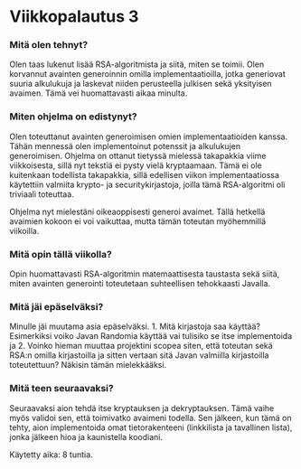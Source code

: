 # Viikkopalautus 3

### Mitä olen tehnyt?

Olen taas lukenut lisää RSA-algoritmista ja siitä, miten se toimii. Olen korvannut avainten generoinnin omilla implementaatioilla, jotka
generiovat suuria alkulukuja ja laskevat niiden perusteella julkisen sekä yksityisen avaimen. Tämä vei huomattavasti aikaa minulta. 

### Miten ohjelma on edistynyt?

Olen toteuttanut avainten generoimisen omien implementaatioiden kanssa. Tähän mennessä olen implementoinut potenssit ja alkulukujen generoimisen. Ohjelma on ottanut tietyssä mielessä takapakkia viime viikkoisesta, sillä nyt tekstiä ei pysty vielä kryptaamaan. Tämä ei ole kuitenkaan todellista takapakkia, sillä edellisen viikon implementaatiossa käytettiin valmiita krypto- ja securitykirjastoja, joilla tämä RSA-algoritmi oli triviaali toteuttaa. 

Ohjelma nyt mielestäni oikeaoppisesti generoi avaimet. Tällä hetkellä avaimien kokoon ei voi vaikuttaa, mutta tämän toteutan myöhemmillä viikoilla. 

### Mitä opin tällä viikolla?

Opin huomattavasti RSA-algoritmin matemaattisesta taustasta sekä siitä, miten avainten generointi toteutetaan suhteellisen tehokkaasti Javalla. 

### Mitä jäi epäselväksi?

Minulle jäi muutama asia epäselväksi. 1. Mitä kirjastoja saa käyttää? Esimerkiksi voiko Javan Randomia käyttää vai tulisiko se itse implementoida ja 2. Voinko hieman muuttaa projektini scopea siten, että toteutan sekä RSA:n omilla kirjastoilla ja sitten vertaan sitä Javan valmiilla kirjastoilla toteutettuun? Näkisin tämän mielekkääksi. 

### Mitä teen seuraavaksi?

Seuraavaksi aion tehdä itse kryptauksen ja dekryptauksen. Tämä vaihe myös validoi sen, että toimivatko avaimeni todella. Sen jälkeen, kun tämä on tehty, aion implementoida omat tietorakenteeni (linkkilista ja tavallinen lista), jonka jälkeen hioa ja kaunistella koodiani. 

Käytetty aika: 8 tuntia. 
